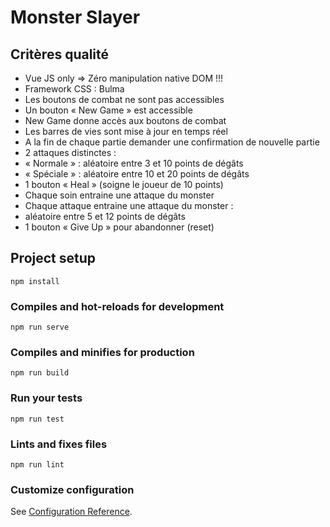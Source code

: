 # Monster Slayer

## Critères qualité

- Vue JS only => Zéro manipulation native DOM !!!
- Framework CSS : Bulma
- Les boutons de combat ne sont pas accessibles 
- Un bouton « New Game » est accessible 
- New Game donne accès aux boutons de combat 
- Les barres de vies sont mise à jour en temps réel 
- A la fin de chaque partie demander une confirmation de nouvelle partie
- 2 attaques distinctes : 
- « Normale » : aléatoire entre 3 et 10 points de dégâts 
- « Spéciale » : aléatoire entre 10 et 20 points de dégâts 
- 1 bouton « Heal » (soigne le joueur de 10 points) 
- Chaque soin entraine une attaque du monster 
- Chaque attaque entraine une attaque du monster :  
- aléatoire entre 5 et 12 points de dégâts 
- 1 bouton « Give Up » pour abandonner (reset)

## Project setup
```
npm install
```

### Compiles and hot-reloads for development
```
npm run serve
```

### Compiles and minifies for production
```
npm run build
```

### Run your tests
```
npm run test
```

### Lints and fixes files
```
npm run lint
```

### Customize configuration
See [Configuration Reference](https://cli.vuejs.org/config/).
